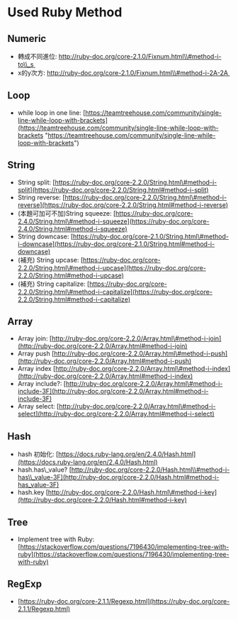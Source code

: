 # Used Ruby Method

## Numeric

* 轉成不同進位: [http://ruby-doc.org/core-2.1.0/Fixnum.html\\#method-i-to\\_s                             ](http://ruby-doc.org/core-2.1.0/Fixnum.html#method-i-to_s)
* x的y次方: [http://ruby-doc.org/core-2.1.0/Fixnum.html\\#method-i-2A-2A                             ](http://ruby-doc.org/core-2.1.0/Fixnum.html#method-i-2A-2A)

## Loop

* while loop in one line: [https://teamtreehouse.com/community/single-line-while-loop-with-brackets](https://teamtreehouse.com/community/single-line-while-loop-with-brackets "https://teamtreehouse.com/community/single-line-while-loop-with-brackets")

## String

* String split: [https://ruby-doc.org/core-2.2.0/String.html\#method-i-split](https://ruby-doc.org/core-2.2.0/String.html#method-i-split)
* String reverse: [https://ruby-doc.org/core-2.2.0/String.html\#method-i-reverse](https://ruby-doc.org/core-2.2.0/String.html#method-i-reverse)
* \(本題可加可不加\)String squeeze: [https://ruby-doc.org/core-2.4.0/String.html\#method-i-squeeze](https://ruby-doc.org/core-2.4.0/String.html#method-i-squeeze)
* String downcase: [https://ruby-doc.org/core-2.1.0/String.html\#method-i-downcase](https://ruby-doc.org/core-2.1.0/String.html#method-i-downcase)
* \(補充\) String upcase: [https://ruby-doc.org/core-2.2.0/String.html\#method-i-upcase](https://ruby-doc.org/core-2.2.0/String.html#method-i-upcase)
* \(補充\) String capitalize: [https://ruby-doc.org/core-2.2.0/String.html\#method-i-capitalize](https://ruby-doc.org/core-2.2.0/String.html#method-i-capitalize)

## Array

* Array join: [http://ruby-doc.org/core-2.2.0/Array.html\#method-i-join](http://ruby-doc.org/core-2.2.0/Array.html#method-i-join)
* Array push [http://ruby-doc.org/core-2.2.0/Array.html\#method-i-push](http://ruby-doc.org/core-2.2.0/Array.html#method-i-push)
* Array index [http://ruby-doc.org/core-2.2.0/Array.html\#method-i-index](http://ruby-doc.org/core-2.2.0/Array.html#method-i-index)
* Array include?: [http://ruby-doc.org/core-2.2.0/Array.html\#method-i-include-3F](http://ruby-doc.org/core-2.2.0/Array.html#method-i-include-3F)
* Array select: [http://ruby-doc.org/core-2.2.0/Array.html\#method-i-select](http://ruby-doc.org/core-2.2.0/Array.html#method-i-select)

## Hash

* hash 初始化: [https://docs.ruby-lang.org/en/2.4.0/Hash.html](https://docs.ruby-lang.org/en/2.4.0/Hash.html)
* hash.has\\_value? [http://ruby-doc.org/core-2.2.0/Hash.html\\#method-i-has\\_value-3F](http://ruby-doc.org/core-2.2.0/Hash.html#method-i-has_value-3F)
* hash.key [http://ruby-doc.org/core-2.2.0/Hash.html\#method-i-key](http://ruby-doc.org/core-2.2.0/Hash.html#method-i-key)

## Tree

* Implement tree with Ruby: [https://stackoverflow.com/questions/7196430/implementing-tree-with-ruby](https://stackoverflow.com/questions/7196430/implementing-tree-with-ruby)

## RegExp

* [https://ruby-doc.org/core-2.1.1/Regexp.html](https://ruby-doc.org/core-2.1.1/Regexp.html)



